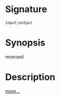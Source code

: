 # Signature
```vikid-signature
input;output
```

# Synopsis
reversed

# Description

[more...](https://en.wikipedia.org/wiki/Array_data_structure)